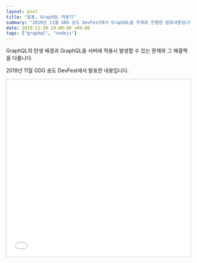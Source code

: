 ```yaml
---
layout: post
title: "발표, GraphQL 적용기"
summary: "2019년 11월 GDG 송도 DevFest에서 GraphQL을 주제로 진행한 발표내용입니다."
date: 2019-11-30 19:00:00 +09:00
tags: ["graphql", "nodejs"]
---
```


GraphQL의 탄생 배경과 GraphQL을 서버에 적용시 발생할 수 있는 문제와 그 해결책을 다룹니다.

2019년 11월 GDG 송도 DevFest에서 발표한 내용입니다.

<iframe src="//www.slideshare.net/slideshow/embed_code/key/pVwX9PcErS8cVV" width="595" height="485" frameborder="0" marginwidth="0" marginheight="0" scrolling="no" style="border:1px solid #CCC; border-width:1px; margin-bottom:5px; max-width: 100%;" allowfullscreen></iframe>
